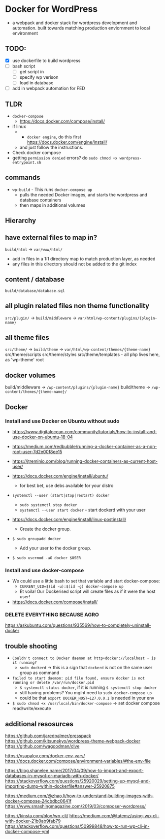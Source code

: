 # Docker for WordPress
- a webpack and docker stack for wordpress development and automation. built towards 
  matching production enviornment to local environment

## TODO:
- [x] use dockerfile to build wordpress
- [ ] bash script
    - [ ] get script in
    - [ ] specify wp verison
    - [ ] load in database
- [ ] add in webpack automation for FED

## TLDR
- `docker-compose`
    - https://docs.docker.com/compose/install/
- if linux
    - + `docker engine`, do this first https://docs.docker.com/engine/install/
    - and just follow the instructions. 
- Check docker compose
- getting `permission denied` errors? do `sudo chmod +x wordpress-entrypoint.sh` 

## commands
- `wp:build` - This runs `docker-compose up`
    -  pulls the needed Docker images, and starts the wordpress and database containers
    - then maps in additional volumes

## Hierarchy
## have external files to map in?
`build/html` -> `var/www/html/`

- add in files in a 1:1 directory map to match production layer, as needed
- any files in this directory should not be added to the git index

## content / database
`build/database/database.sql`

## all plugin related files non theme functionality
`src/plugin/` -> `build/middleware` -> `var/html/wp-content/plugins/{plugin-name}`

## all theme files
`src/theme/` -> `build/theme` -> `var/html/wp-content/themes/{theme-name}`
src/theme/scripts
src/theme/styles
src/theme/templates - all php lives here, as 'wp-theme' root

## docker volumes
build/middleware -> `/wp-content/plugins/{plugin-name}`
build/theme -> `/wp-content/themes/{theme-name}/`

## Docker
### Install and use Docker on Ubuntu without sudo
- https://www.digitalocean.com/community/tutorials/how-to-install-and-use-docker-on-ubuntu-18-04
- https://medium.com/redbubble/running-a-docker-container-as-a-non-root-user-7d2e00f8ee15
- https://jtreminio.com/blog/running-docker-containers-as-current-host-user/

- https://docs.docker.com/engine/install/ubuntu/
    - for best bet, use debs available for your distro
- `systemctl --user (start|stop|restart) docker`
    - `sudo systemctl stop docker`
    - `systemctl --user start docker` - start dockerd with your user

- https://docs.docker.com/engine/install/linux-postinstall/
    - Create the docker group.
- `$ sudo groupadd docker`
    - Add your user to the docker group.
- `$ sudo usermod -aG docker $USER`

### Install and use docker-compose
- We could use a little bash to set that variable and start docker-compose:
    - `CURRENT_UID=$(id -u):$(id -g) docker-compose up`
    - Et voila! Our Dockerised script will create files as if it were the host user!
- https://docs.docker.com/compose/install/

### DELETE EVERYTHING BECAUSE AGRO
https://askubuntu.com/questions/935569/how-to-completely-uninstall-docker

## trouble shooting
-  `Couldn't connect to Docker daemon at http+docker://localhost - is it running?` 
    - `sudo dockerd` -> this is a sign that `dockerd` is not on the same user group as command
- `failed to start daemon: pid file found, ensure docker is not running or delete /var/run/docker.pid`
    - `$ systemctl status docker`, if it is running `$ systemctl stop docker`
    - still having problems? You mgiht need to `sudo docker-compose up`
    - could be that `export DOCKER_HOST=127.0.0.1` is needed in your env
- `$ sudo chmod +x /usr/local/bin/docker-compose` -> set docker compose read/write/execute

## additional resosurces
https://github.com/jaredpalmer/presspack
https://github.com/kitsunekyo/wordpress-theme-webpack-docker
https://github.com/wagoodman/dive


https://vsupalov.com/docker-env-vars/
https://docs.docker.com/compose/environment-variables/#the-env-file

https://blog.shanelee.name/2017/04/09/how-to-import-and-export-databases-in-mysql-or-mariadb-with-docker/
https://stackoverflow.com/questions/25920029/setting-up-mysql-and-importing-dump-within-dockerfile#answer-25920875


https://medium.com/@zhao.li/how-to-understand-building-images-with-docker-compose-24cbdbc0641f
https://www.smashingmagazine.com/2019/03/composer-wordpress/



https://kinsta.com/blog/wp-cli/
https://medium.com/@tatemz/using-wp-cli-with-docker-21b0ab9fab79
https://stackoverflow.com/questions/50999848/how-to-run-wp-cli-in-docker-compose-yml
